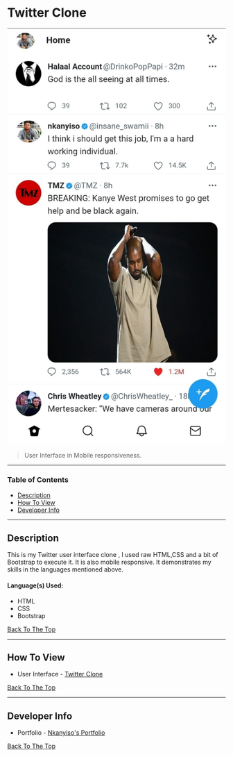 # Twitter Clone

![Project Image](./assets/twtitter.readme.png)

> User Interface in Mobile responsiveness.

---

### Table of Contents

- [Description](#description)
- [How To View](#how-to-view)
- [Developer Info](#developer-info)

---

## Description

This is my Twitter user interface clone , I used raw HTML,CSS and a bit of Bootstrap to execute it. It is also mobile responsive. It demonstrates my skills in the languages mentioned above.

#### Language(s) Used:

- HTML
- CSS
- Bootstrap

[Back To The Top](#twitter-clone)

---

## How To View

- User Interface - [Twitter Clone](https://nkanyiso-twitter-clone.netlify.app/)

[Back To The Top](#twitter-clone)

---

## Developer Info

- Portfolio - [Nkanyiso's Portfolio](https://nkanyiso-portfolio.netlify.app/)

[Back To The Top](#twitter-clone)

